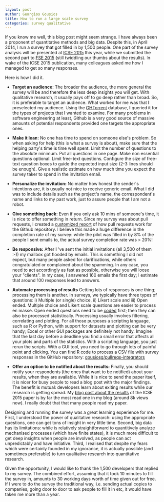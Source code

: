 ```yaml
---
layout: post
author: Georgios Gousios
title: How to run a large scale survey
categories: survey qualitative
---
```


If you know me well, this blog post might seem strange. I have always been a  proponent of quantitative methods and big data.
Despite this, in April 2014, I run a survey that got filled in by 1,500 people.
One part of the survey analysis will be presented at [ICSE 2015](http://www.gousios.gr/bibliography/GZSD15.html) this year,
while we submitted the second part to [FSE 2015]() (still twiddling our thumbs about the results). In wake of the ICSE 2015 publication, many colleagues asked me how I managed to get so many responses.

Here is how I did it.

* **Target an audience:** The broader the audience, the more general the survey
will be and therefore the less deep insights you will get. With qualitative research, it usually pays off to go deep rather than broad. So, it is preferable
to target an audience. What worked for me was that I preselected my audience.
Using the [GHTorrent](htp://ghtorrent.org) database, I queried it for the types of projects that I wanted to examine. For many problems in software engineering
at least, Github is a very good source of massive amounts of potential respondents provided one targets the appropriate ones.

* **Make it lean:** No one has time to spend on someone else's problem. So when
asking for help (this is what a survey is about), make sure that the helping
party's time is time well spent. Limit the number of questions to the absolute
minimum. Put all questions in one page. Make non essential questions optional.
Limit free-text questions. Configure the size of free-text question boxes to
guide the expected input size (2-3 lines should be enough). Give a realistic
estimate on how much time you expect the survey taker to spend in the invitation
email.

* **Personalize the invitation:** No matter how honest the sender's intentions
are, it is usually not nice to receive generic email. What I did was to include
details such as the project's name, the correspondent's name and links
to my past work, just to assure people that I am not a robot.

* **Give something back:** Even if you only ask 10 mins of someone's time, it is
nice to offer something in return. Since my survey was about pull requests, I
created a [customized report](http://ghtorrent.org/pullreq-perf/) of how pull
requests work for the Github repository. I believe this made a huge difference
in the completion rate of my survey: while the pilot was filled in by 8% of the
people I sent emails to, the actual survey completion rate was > 20%!

* **Be responsive:** After I 've sent the initial invitations (all 3,500 of them :-)) my mailbox got flooded by emails. This is something I did not expect,
but many people asked for clarifications, while others congratulated or 
complained about the spamming. In any case, you need to act accordingly as fast as possible, otherwise you will loose your "clients". In my case, I answered 160 emails the first day; I estimate that around 100 responses lead to answers.

* **Automate processing of results** Getting lots of responses is one thing;
processing them is another. In surveys, we typically have three types of questions: i) Multiple (or single) choice, ii) Likert scale and iii) Open ended.
Multiple choice and Likert scale questions are easier to process en masse.
Open ended questions need to be [coded](http://en.wikipedia.org/wiki/Coding_(social_sciences)) first; then they can also be processed statistically.
Processing usually involves filtering, correlating and plotting. For all
those purposes a scripting language, such as R or Python, with support for datasets and plotting can be very handy; Excel or other GUI packages
are definitely not handy. Imagine that the last day before a deadline you
find a small error that affects all your plots and parts of the statistics.
With a scripting language, you just rerun the scripts. With a GUI tool, you
need to go through lots of painful point and clicking. You can find R code to process a CSV file with survey responses in the
GitHub repository: [gousiosg/pullreqs-integrators](https://github.com/gousiosg/pullreqs-integrators)

* **Offer an option to be notified about the results:** Finally, you should notify your respondents (the ones that want to be notified) about your results, when
they are available. While it is nice to send the paper itself, it is nicer for
busy people to read a blog post with the major findings. The benefit is mutual: developers learn about exiting results while our research is getting spread. My [blog post about the results](http://www.gousios.gr/blog/How-do-project-owners-use-pull-requests-on-Github/) of the ICSE 2015 paper is by far the most read one in my blog (around 8k views now). I really doubt that that many people read my paper.

Designing and running the survey was a great learning experience for me. First,
I understood the power of qualitative research: using the appropriate questions,
one can get tons of insight in very little time. Second, big data has its
limitations: while is relatively straightforward to quantitively analyze
mechanised processes (which have finite states), it is much more difficult to
get deep insights when people are involved, as people can act unpredictably and
have initiative. Third, I realised that despite my fears which were certainly
founded in my ignorance, it is actually possible (and sometimes preferable) to
turn qualitative research into quantitative research. 

Given the opportunity, I would like to thank the 1,500 developers that replied to
my survey. The combined effort, assuming that it took 10 minutes to fill the
survey in, amounts to 30 working days worth of time given out for free. If I
were to do the survey the traditional way, i.e. sending actual copies to
companies, going door to door to ask people to fill it in etc, it would have
taken me more than a year.

